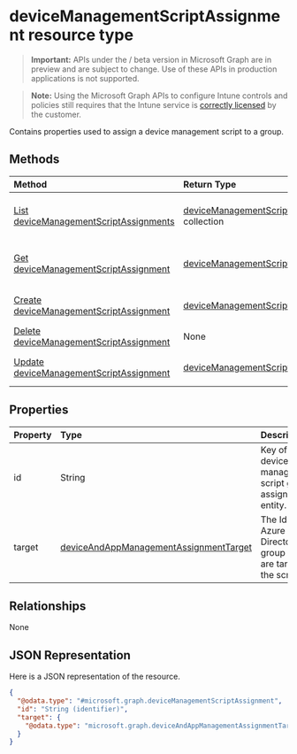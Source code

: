 ﻿# deviceManagementScriptAssignment resource type

> **Important:** APIs under the / beta version in Microsoft Graph are in preview and are subject to change. Use of these APIs in production applications is not supported.

> **Note:** Using the Microsoft Graph APIs to configure Intune controls and policies still requires that the Intune service is [correctly licensed](https://go.microsoft.com/fwlink/?linkid=839381) by the customer.

Contains properties used to assign a device management script to a group.
## Methods
|Method|Return Type|Description|
|:---|:---|:---|
|[List deviceManagementScriptAssignments](../api/intune_shared_devicemanagementscriptassignment_list.md)|[deviceManagementScriptAssignment](../resources/intune_shared_devicemanagementscriptassignment.md) collection|List properties and relationships of the [deviceManagementScriptAssignment](../resources/intune_shared_devicemanagementscriptassignment.md) objects.|
|[Get deviceManagementScriptAssignment](../api/intune_shared_devicemanagementscriptassignment_get.md)|[deviceManagementScriptAssignment](../resources/intune_shared_devicemanagementscriptassignment.md)|Read properties and relationships of the [deviceManagementScriptAssignment](../resources/intune_shared_devicemanagementscriptassignment.md) object.|
|[Create deviceManagementScriptAssignment](../api/intune_shared_devicemanagementscriptassignment_create.md)|[deviceManagementScriptAssignment](../resources/intune_shared_devicemanagementscriptassignment.md)|Create a new [deviceManagementScriptAssignment](../resources/intune_shared_devicemanagementscriptassignment.md) object.|
|[Delete deviceManagementScriptAssignment](../api/intune_shared_devicemanagementscriptassignment_delete.md)|None|Deletes a [deviceManagementScriptAssignment](../resources/intune_shared_devicemanagementscriptassignment.md).|
|[Update deviceManagementScriptAssignment](../api/intune_shared_devicemanagementscriptassignment_update.md)|[deviceManagementScriptAssignment](../resources/intune_shared_devicemanagementscriptassignment.md)|Update the properties of a [deviceManagementScriptAssignment](../resources/intune_shared_devicemanagementscriptassignment.md) object.|

## Properties
|Property|Type|Description|
|:---|:---|:---|
|id|String|Key of the device management script group assignment entity.|
|target|[deviceAndAppManagementAssignmentTarget](../resources/intune_shared_deviceandappmanagementassignmenttarget.md)|The Id of the Azure Active Directory group we are targeting the script to.|

## Relationships
None
## JSON Representation
Here is a JSON representation of the resource.
<!-- {
  "blockType": "resource",
  "keyProperty": "id",
  "@odata.type": "microsoft.graph.deviceManagementScriptAssignment"
}
-->
``` json
{
  "@odata.type": "#microsoft.graph.deviceManagementScriptAssignment",
  "id": "String (identifier)",
  "target": {
    "@odata.type": "microsoft.graph.deviceAndAppManagementAssignmentTarget"
  }
}
```



